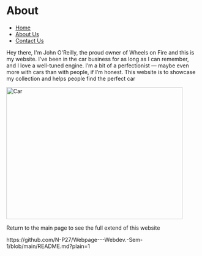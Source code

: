 <html>  
<head>  
<meta charset="utf.8" />
<h1>About</h1>  
</head>

<body>
<nav>
<ul>
<li><a href="#home">Home</a></li>
<li><a href="https://github.com/N-P27/Webpage---Webdev.-Sem-1/blob/e2bec183b5d410c9231929c62d9d96dca4f6fdaf/README.md">About Us</a></li> 
<li><a href="file:///c%3A/Users/natha/OneDrive/Desktop/My_Code/Webpage---Webdev.-Sem-1/contact.html">Contact Us</a></li> 
</ul>
</nav>

<p>Hey there, I'm John O'Reilly, the proud owner
of Wheels on Fire and this is my website. I've been in the car
business for as long as I can remember, and I
love a well-tuned engine. I’m a bit of a
perfectionist — maybe even more with cars
than with people, if I’m honest. This website is to showcase my
collection and helps people find the perfect
car</p>


<img src="https://th.bing.com/th/id/R.6e43ee2eab63fe4bd5e2f12b4d34a69f?rik=NA9b71W7oElAdg&riu=http%3a%2f%2finhabitat.com%2fwp-content%2fblogs.dir%2f1%2ffiles%2f2010%2f10%2fjaguar-ed02.jpg&ehk=i1LqKIQFi7mUdYc%2fpFiEUtZ7i4mgMH3rcSS7Sr1Z4mc%3d&risl=&pid=ImgRaw&r=0" alt="Car" width="460" height="345">

<p> Return to the main page to see the full extend of this website </p>
<link> https://github.com/N-P27/Webpage---Webdev.-Sem-1/blob/main/README.md?plain=1 </link>

</body>

<html/>
